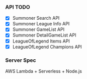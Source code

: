 ### API TODO
- [X] Summoner Search API
- [X] Summoner League Info API
- [X] Summoner GameList API
- [X] Summoner DetailGameList API
- [X] LeagueOfLegend Items API
- [X] LeagueOfLegend Champions API

### Server Spec

AWS Lambda + Serverless + Node.js
